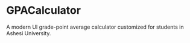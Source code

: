 # GPACalculator
A modern UI grade-point average calculator customized for students in Ashesi University.
